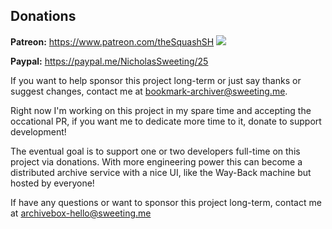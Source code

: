 ## Donations

**Patreon:** https://www.patreon.com/theSquashSH [![](https://img.shields.io/badge/Donate-Patreon-%23DD5D76.svg)](https://www.patreon.com/theSquashSH)  

**Paypal:** https://paypal.me/NicholasSweeting/25
 
If you want to help sponsor this project long-term or just say thanks or suggest changes, contact me at bookmark-archiver@sweeting.me.
  
Right now I'm working on this project in my spare time and accepting the occational PR,
if you want me to dedicate more time to it, donate to support development!

The eventual goal is to support one or two developers full-time on this project via donations.
With more engineering power this can become a distributed archive service with a nice UI,
like the Way-Back machine but hosted by everyone!

If have any questions or want to sponsor this project long-term, contact me at
archivebox-hello@sweeting.me